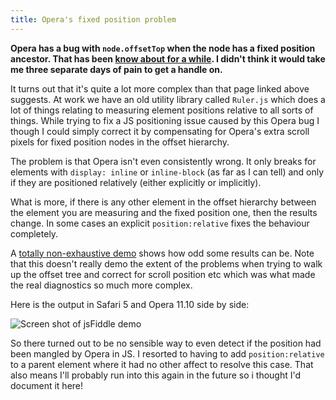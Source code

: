 ```yaml
---
title: Opera's fixed position problem
---
```


**Opera has a bug with `node.offsetTop` when the node has a fixed position ancestor. That has been [know about for a while](http://www.greywyvern.com/code/opera/bugs/PositionFixedoffsetTop). I didn't think it would take me three separate days of pain to get a handle on.**

It turns out that it's quite a lot more complex than that page linked above suggests. At work we have an old utility library called `Ruler.js` which does a lot of things relating to measuring element positions relative to all sorts of things. While trying to fix a JS positioning issue caused by this Opera bug I though I could simply correct it by compensating for Opera's extra scroll pixels for fixed position nodes in the offset hierarchy.

The problem is that Opera isn't even consistently wrong. It only breaks for elements with `display: inline` or `inline-block` (as far as I can tell) and only if they are positioned relatively (either explicitly or implicitly).

What is more, if there is any other element in the offset hierarchy between the element you are measuring and the fixed position one, then the results change. In some cases an explicit `position:relative` fixes the behaviour completely.

A [totally non-exhaustive demo](http://jsfiddle.net/XgyWV/5/) shows how odd some results can be. Note that this doesn't really demo the extent of the problems when trying to walk up the offset tree and correct for scroll position etc which was what made the real diagnostics so much more complex.

Here is the output in Safari 5 and Opera 11.10 side by side: 

![Screen shot of jsFiddle demo](http://cl.ly/3B3b0P0c2b171j1p3M3C/content)

So there turned out to be no sensible way to even detect if the position had been mangled by Opera in JS. I resorted to having to add `position:relative` to a parent element where it had no other affect to resolve this case. That also means I'll probably run into this again in the future so i thought I'd document it here!

